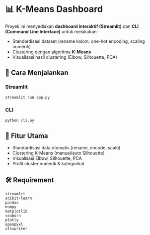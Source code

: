 # 📊 K-Means Dashboard

Proyek ini menyediakan **dashboard interaktif (Streamlit)** dan **CLI (Command Line Interface)** untuk melakukan:
- Standardisasi dataset (rename kolom, one-hot encoding, scaling numerik)
- Clustering dengan algoritma **K-Means**
- Visualisasi hasil clustering (Elbow, Silhouette, PCA)

## 🚀 Cara Menjalankan
### Streamlit
```bash
streamlit run app.py
```
### CLI
```bash
python cli.py
```

## 🔑 Fitur Utama
- Standardisasi data otomatis (rename, encode, scale)
- Clustering K-Means (manual/auto Silhouette)
- Visualisasi Elbow, Silhouette, PCA
- Profil cluster numerik & kategorikal

## 🛠️ Requirement
```
streamlit
scikit-learn
pandas
numpy
matplotlib
seaborn
plotly
openpyxl
xlsxwriter
```
